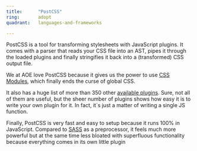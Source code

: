 ```yaml
---
title:      "PostCSS"
ring:       adopt
quadrant:   languages-and-frameworks

---
```


PostCSS is a tool for transforming stylesheets with JavaScript plugins. It comes with a parser that reads your CSS file into an AST, pipes it through the loaded plugins and finally
stringifies it back into a (transformed) CSS output file.

We at AOE love PostCSS because it gives us the power to use [CSS Modules](https://github.com/css-modules/css-modules), which finally ends the curse of global CSS.

It also has a huge list of more than 350 other [available plugins](http://postcss.parts/).
Sure, not all of them are useful, but the sheer number of plugins shows how easy it is to write your own plugin for it.
In fact, it´s just a matter of writing a single JS function.

Finally, PostCSS is very fast and easy to setup because it runs 100% in JavaScript.
Compared to [SASS](/languages-and-frameworks/sass.html) as a preprocessor, it feels much more powerful but at the same time less bloated with superfluous functionality because everything comes in its own little plugin
